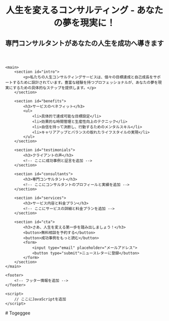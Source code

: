 <!DOCTYPE html>
<html lang="ja">
<head>
    <meta charset="UTF-8">
    <meta name="viewport" content="width=device-width, initial-scale=1.0">
    <title>人生を変えるコンサルティング - あなたの夢を現実に！</title>
    <style>
        /* ここにCSSを追加 */
    </style>
</head>
<body>
    <header>
        <h1>人生を変えるコンサルティング - あなたの夢を現実に！</h1>
        <h2>専門コンサルタントがあなたの人生を成功へ導きます</h2>
    </header>

    <main>
        <section id="intro">
            <p>私たちの人生コンサルティングサービスは、個々の目標達成と自己成長をサポートするために設計されています。豊富な経験を持つプロフェッショナルが、あなたの夢を現実にするための具体的なステップを提供します。</p>
        </section>

        <section id="benefits">
            <h3>サービスのベネフィット</h3>
            <ul>
                <li>具体的で達成可能な目標設定</li>
                <li>効果的な時間管理と生産性向上のテクニック</li>
                <li>自信を持って決断し、行動するためのメンタルスキル</li>
                <li>キャリアアップとバランスの取れたライフスタイルの実現</li>
            </ul>
        </section>

        <section id="testimonials">
            <h3>クライアントの声</h3>
            <!-- ここに成功事例と証言を追加 -->
        </section>

        <section id="consultants">
            <h3>専門コンサルタント</h3>
            <!-- ここにコンサルタントのプロフィールと実績を追加 -->
        </section>

        <section id="services">
            <h3>サービス内容と料金プラン</h3>
            <!-- ここにサービスの詳細と料金プランを追加 -->
        </section>

        <section id="cta">
            <h3>さあ、人生を変える第一歩を踏み出しましょう！</h3>
            <button>無料相談を予約する</button>
            <button>成功事例をもっと読む</button>
            <form>
                <input type="email" placeholder="メールアドレス">
                <button type="submit">ニュースレターに登録</button>
            </form>
        </section>
    </main>

    <footer>
        <!-- フッター情報を追加 -->
    </footer>

    <script>
        // ここにJavaScriptを追加
    </script>
</body>
</html># Togeggee
